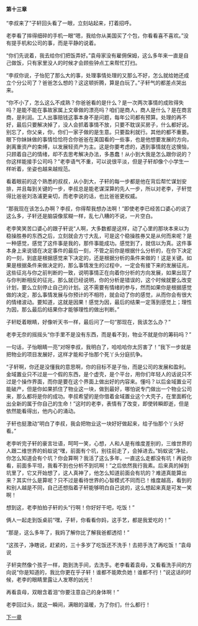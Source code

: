 #### 第十三章

“李叔来了”子轩回头看了一眼，立刻站起来，打着招呼。

老李看了摔得细碎的手机一眼“嗯，我给你从美国买了个包，你看看喜不喜欢。”没有提手机和公司的事，而是平静的说着。

“你们先说着，我去给你们把饭弄好。”袁母家没有雇佣保姆，这么多年来一直是自己做饭，只有家里没人的时候才会顾些钟点工来帮忙打扫。

“李叔你说，子怡犯了那么大的事，处理事情处理的又那么不好，怎么就给她还成立个分公司了？爸爸怎么想的？这这顿折腾，算是白玩了。”子轩气的都差点哭出来。

“你不小了，怎么这么不成熟？你爸爸看的是什么？是一次两次事情的成败得失吗？是能不能在事故家属上文章做的漂亮吗？咱们是商人，商人是什么？是在商言商，是利润。工人出事赔钱这事本身不是问题，每年公司都有预算。处理的再不好，最后只要解决掉了，没人会抓着事情不放，只要不耽误买房子，什么都好说。别忘了，你父亲，你，你们一家子做的是生意。只要盈利就行。其他的都不重要。眼下你妹妹做的事情恰恰符合你爸爸在美国看的一些事，也是他想要发展的方向，剥离重资产的束缚，以发展轻资产为主。这是你要考虑的，遇到事情就在这懊恼，只顾着自己的情绪，却不去思考解决办法，多愚蠢！从小到大我是怎么跟你说的？你这样能接手公司吗？”老李语气不重，可以说很平淡，但是子轩却像个小学生一样听着，坐姿也越来越规范。

看着眼前的这个熟悉的叔叔，从小到大，子轩的每一步都是他在背后帮忙谋划安排，并且每到关键的一步，李叔总是能老谋深算的先人一步，所以对老李，子轩觉得比爸爸刘洛浦更亲切，而老李说的话，也比爸爸更权威。

“那我现在该怎么办啊？李叔，你得帮我想办法啊！”即使老李已经苦口婆心的说了这么多，子轩还是脑袋像浆糊一样，乱七八糟的不说，一片空白。

老李笑笑苦口婆心的跟子轩说“人啊，大多数都是这样，动了心里的那块本来以为稳操胜券的东西之后，立刻就会方寸大乱，可是这个稳操胜券又是从何而来呢？是一种感觉，感觉了这件事是我的，那件事能成功。感觉到了，就信以为真。这件事本身上来说错在决定事件的最后一刻，不管之前你是根据什么分析的，在你下决定的一刻，到底是根据感觉来下决定的，还是根据分析的条件来做的！这是关键。如果是根据条件来做决定的，那么事情发生的过程中，一定会有接下来的发展征兆，这些征兆与你之前判断的一致，说明事情正在向着你分析的方向发展，如果出现了与你判断相反的征兆，那么就已经说明，你的分析是错误的，这个时候就要么改变计划，要么立刻停止自己的计划。这不需要有情绪的参与，然而如果你是根据感觉做的决定，那么事情发展与你预计的不相符，就会动了你的感觉，从而你会有很大的情绪波动。要知道，这就是因果！感觉为因，最后的结果一定落到感觉上；理性为因，那么最后的结果你才能够理性的做出判断。”

子轩眨着眼睛，好像听天书一样，最后问了一句“那现在，我该怎么办？”

老李无奈的摇摇头“你手里不是没有东西，而是看不到，物业不就是你的筹码吗？”

一句话，子怡眼睛一亮“对呀李叔，我明白了，哈哈哈你太厉害了！”我下一步就是把物业的项目发展好，这样才能和子怡那个死丫头分庭抗争。

“子轩啊，你还是没懂我的意思啊，你的目标不是子怡，而是公司的发展和盈利。金域置业只不过是一个假的东西，是个虚壳，是个平台，用你们年轻人的话说只不过是个操作界面，而你是要在这个界面上做出好的内容来。懂吗？以后金域置业可能破产，但是你如果抓住了物业这一块，做到最好，哪怕说专门做出一个物业公司来，那么都将是你的成功。李叔希望的是你借着金域置业这个大壳子，在里面孵化出全新的属于你自己的生命！”这时的老李，表情有了改变，即使转瞬即逝，但是依然能看得出，他内心的涌动。

子轩也挺激动“明白了李叔，我会把物业这一块好好做起来，给子怡那个丫头好看。”

老李听完子轩的豪言壮语，呵呵一笑，心想，人和人是有维度差别的，三维世界的人跟二维世界的蚂蚁说“嘿，前面有个坑，别往前走了，会掉进去。”蚂蚁说“净扯，你怎么知道会有个坑？你会算啊？我活了这么多年，一直这么走都没有坑！再说你看，前面多平坦，我看不到也分析不到坑啊！”之后依然我行我素。后来真的掉到坑里了，它又开始想了，这人真神了，他怎么知道前面会有坑的？难道真能算出来？其实什么是算呢？只不过是看待世界的心智模式不同而已！维度越高，看到的和别人越是不同，自己还想指着子轩能够明白自己说的，这么想起来真是可发一笑啊！

想到这，老李拍拍子轩的头“行啊！你好好干吧，吃饭！”

俩人一起走到饭桌前“嘿，子轩，你看看你妈，这手艺，都是我爱吃的！”

“那是，这么多年了，我妈了解你比了解我爸都透彻！”

“这孩子，净瞎说，赶紧的，三十多岁了吃饭还不洗手！去把手洗了再吃饭！”袁母说

子轩突然像个孩子一样，跑到洗手间，去洗手。老李看着袁母，又看看洗手间的方向说“你是知道的，我比你更在乎子轩！谁都不能欺负她！谁都不行！”说这话的时候，老李的眼睛里露让人发寒的凶光！

再看袁母，双眼含着泪“你要注意自己的身体啊！”

老李回过头，就这一瞬间，满眼的温暖，为了你们，什么都行！

[下一章](第十四章.md)
